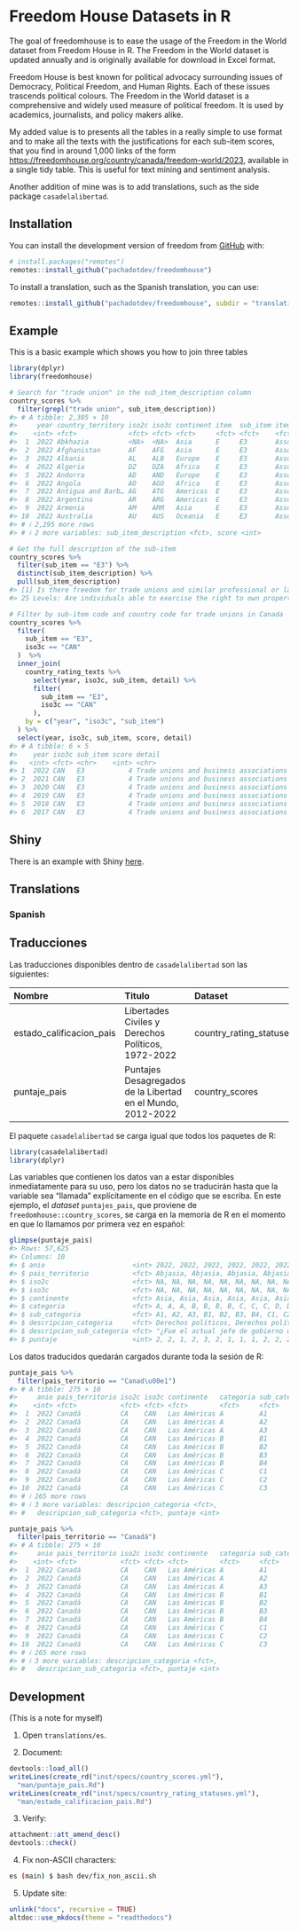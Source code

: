 
<!-- README.md is generated from README.Rmd. Please edit that file -->

# Freedom House Datasets in R

<!-- badges: start -->

<!-- badges: end -->

The goal of freedomhouse is to ease the usage of the Freedom in the
World dataset from Freedom House in R. The Freedom in the World dataset
is updated annually and is originally available for download in Excel
format.

Freedom House is best known for political advocacy surrounding issues of
Democracy, Political Freedom, and Human Rights. Each of these issues
trascends political colours. The Freedom in the World dataset is a
comprehensive and widely used measure of political freedom. It is used
by academics, journalists, and policy makers alike.

My added value is to presents all the tables in a really simple to use
format and to make all the texts with the justifications for each
sub-item scores, that you find in around 1,000 links of the form
<https://freedomhouse.org/country/canada/freedom-world/2023>, available
in a single tidy table. This is useful for text mining and sentiment
analysis.

Another addition of mine was is to add translations, such as the side
package `casadelalibertad`.

## Installation

You can install the development version of freedom from
[GitHub](https://github.com/) with:

``` r
# install.packages("remotes")
remotes::install_github("pachadotdev/freedomhouse")
```

To install a translation, such as the Spanish translation, you can use:

``` r
remotes::install_github("pachadotdev/freedomhouse", subdir = "translations/es")
```

## Example

This is a basic example which shows you how to join three tables

``` r
library(dplyr)
library(freedomhouse)

# Search for "trade union" in the sub_item_description column
country_scores %>%
  filter(grepl("trade union", sub_item_description))
#> # A tibble: 2,305 × 10
#>     year country_territory iso2c iso3c continent item  sub_item item_description
#>    <int> <fct>             <fct> <fct> <fct>     <fct> <fct>    <fct>           
#>  1  2022 Abkhazia          <NA>  <NA>  Asia      E     E3       Associational a…
#>  2  2022 Afghanistan       AF    AFG   Asia      E     E3       Associational a…
#>  3  2022 Albania           AL    ALB   Europe    E     E3       Associational a…
#>  4  2022 Algeria           DZ    DZA   Africa    E     E3       Associational a…
#>  5  2022 Andorra           AD    AND   Europe    E     E3       Associational a…
#>  6  2022 Angola            AO    AGO   Africa    E     E3       Associational a…
#>  7  2022 Antigua and Barb… AG    ATG   Americas  E     E3       Associational a…
#>  8  2022 Argentina         AR    ARG   Americas  E     E3       Associational a…
#>  9  2022 Armenia           AM    ARM   Asia      E     E3       Associational a…
#> 10  2022 Australia         AU    AUS   Oceania   E     E3       Associational a…
#> # ℹ 2,295 more rows
#> # ℹ 2 more variables: sub_item_description <fct>, score <int>

# Get the full description of the sub-item
country_scores %>%
  filter(sub_item == "E3") %>%
  distinct(sub_item_description) %>%
  pull(sub_item_description)
#> [1] Is there freedom for trade unions and similar professional or labor organizations?
#> 25 Levels: Are individuals able to exercise the right to own property and establish private businesses without undue interference from state or nonstate actors? ...

# Filter by sub-item code and country code for trade unions in Canada
country_scores %>%
  filter(
    sub_item == "E3",
    iso3c == "CAN"
  )  %>%
  inner_join(
    country_rating_texts %>%
      select(year, iso3c, sub_item, detail) %>%
      filter(
        sub_item == "E3",
        iso3c == "CAN"
      ),
    by = c("year", "iso3c", "sub_item")
  ) %>%
  select(year, iso3c, sub_item, score, detail)
#> # A tibble: 6 × 5
#>    year iso3c sub_item score detail                                             
#>   <int> <fct> <chr>    <int> <chr>                                              
#> 1  2022 CAN   E3           4 Trade unions and business associations enjoy high …
#> 2  2021 CAN   E3           4 Trade unions and business associations enjoy high …
#> 3  2020 CAN   E3           4 Trade unions and business associations enjoy high …
#> 4  2019 CAN   E3           4 Trade unions and business associations enjoy high …
#> 5  2018 CAN   E3           4 Trade unions and business associations enjoy high …
#> 6  2017 CAN   E3           4 Trade unions and business associations enjoy high …
```

## Shiny

There is an example with Shiny
[here](https://github.com/pachadotdev/freedomhouse/tree/main/shiny-demo).

## Translations

### Spanish

## Traducciones

Las traducciones disponibles dentro de `casadelalibertad` son las
siguientes:

| Nombre                     | Titulo                                                      | Dataset                   |
| :------------------------- | :---------------------------------------------------------- | :------------------------ |
| estado\_calificacion\_pais | Libertades Civiles y Derechos Políticos, 1972-2022          | country\_rating\_statuses |
| puntaje\_pais              | Puntajes Desagregados de la Libertad en el Mundo, 2012-2022 | country\_scores           |

El paquete `casadelalibertad` se carga igual que todos los paquetes de
R:

``` r
library(casadelalibertad)
library(dplyr)
```

Las variables que contienen los datos van a estar disponibles
inmediatamente para su uso, pero los datos no se traducirán hasta que la
variable sea “llamada” explícitamente en el código que se escriba. En
este ejemplo, el *dataset* `puntajes_pais`, que proviene de
`freedomhouse::country_scores`, se carga en la memoria de R en el
momento en que lo llamamos por primera vez en español:

``` r
glimpse(puntaje_pais)
#> Rows: 57,625
#> Columns: 10
#> $ anio                      <int> 2022, 2022, 2022, 2022, 2022, 2022, 2022, 20…
#> $ pais_territorio           <fct> Abjasia, Abjasia, Abjasia, Abjasia, Abjasia,…
#> $ iso2c                     <fct> NA, NA, NA, NA, NA, NA, NA, NA, NA, NA, NA, …
#> $ iso3c                     <fct> NA, NA, NA, NA, NA, NA, NA, NA, NA, NA, NA, …
#> $ continente                <fct> Asia, Asia, Asia, Asia, Asia, Asia, Asia, As…
#> $ categoria                 <fct> A, A, A, B, B, B, B, C, C, C, D, D, D, D, E,…
#> $ sub_categoria             <fct> A1, A2, A3, B1, B2, B3, B4, C1, C2, C3, D1, …
#> $ descripcion_categoria     <fct> Derechos políticos, Derechos políticos, Dere…
#> $ descripcion_sub_categoria <fct> "¿Fue el actual jefe de gobierno u otra auto…
#> $ puntaje                   <int> 2, 2, 1, 2, 3, 2, 1, 1, 1, 2, 2, 2, 1, 3, 3,…
```

Los datos traducidos quedarán cargados durante toda la sesión de R:

``` r
puntaje_pais %>%
  filter(pais_territorio == "Canad\u00e1")
#> # A tibble: 275 × 10
#>     anio pais_territorio iso2c iso3c continente   categoria sub_categoria
#>    <int> <fct>           <fct> <fct> <fct>        <fct>     <fct>        
#>  1  2022 Canadá          CA    CAN   Las Américas A         A1           
#>  2  2022 Canadá          CA    CAN   Las Américas A         A2           
#>  3  2022 Canadá          CA    CAN   Las Américas A         A3           
#>  4  2022 Canadá          CA    CAN   Las Américas B         B1           
#>  5  2022 Canadá          CA    CAN   Las Américas B         B2           
#>  6  2022 Canadá          CA    CAN   Las Américas B         B3           
#>  7  2022 Canadá          CA    CAN   Las Américas B         B4           
#>  8  2022 Canadá          CA    CAN   Las Américas C         C1           
#>  9  2022 Canadá          CA    CAN   Las Américas C         C2           
#> 10  2022 Canadá          CA    CAN   Las Américas C         C3           
#> # ℹ 265 more rows
#> # ℹ 3 more variables: descripcion_categoria <fct>,
#> #   descripcion_sub_categoria <fct>, puntaje <int>

puntaje_pais %>%
  filter(pais_territorio == "Canadá")
#> # A tibble: 275 × 10
#>     anio pais_territorio iso2c iso3c continente   categoria sub_categoria
#>    <int> <fct>           <fct> <fct> <fct>        <fct>     <fct>        
#>  1  2022 Canadá          CA    CAN   Las Américas A         A1           
#>  2  2022 Canadá          CA    CAN   Las Américas A         A2           
#>  3  2022 Canadá          CA    CAN   Las Américas A         A3           
#>  4  2022 Canadá          CA    CAN   Las Américas B         B1           
#>  5  2022 Canadá          CA    CAN   Las Américas B         B2           
#>  6  2022 Canadá          CA    CAN   Las Américas B         B3           
#>  7  2022 Canadá          CA    CAN   Las Américas B         B4           
#>  8  2022 Canadá          CA    CAN   Las Américas C         C1           
#>  9  2022 Canadá          CA    CAN   Las Américas C         C2           
#> 10  2022 Canadá          CA    CAN   Las Américas C         C3           
#> # ℹ 265 more rows
#> # ℹ 3 more variables: descripcion_categoria <fct>,
#> #   descripcion_sub_categoria <fct>, puntaje <int>
```

## Development

(This is a note for myself)

1.  Open `translations/es`.

2.  Document:

<!-- end list -->

``` r
devtools::load_all()
writeLines(create_rd("inst/specs/country_scores.yml"),
  "man/puntaje_pais.Rd")
writeLines(create_rd("inst/specs/country_rating_statuses.yml"),
  "man/estado_calificacion_pais.Rd")
```

3.  Verify:

<!-- end list -->

``` r
attachment::att_amend_desc()
devtools::check()
```

4.  Fix non-ASCII characters:

<!-- end list -->

``` bash
es (main) $ bash dev/fix_non_ascii.sh 
```

5.  Update site:

<!-- end list -->

``` r
unlink("docs", recursive = TRUE)
altdoc::use_mkdocs(theme = "readthedocs")
```
